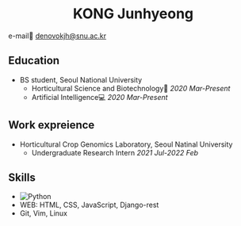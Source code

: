 <div align="center"><h1>KONG Junhyeong</h1></div>

e-mail:e-mail: denovokjh@snu.ac.kr

## Education
- BS student, Seoul National University
  * Horticultural Science and Biotechnology:blossom:  *2020 Mar-Present*
  * Artificial Intelligence:computer:  *2020 Mar-Present*

## Work expreience
- Horticultural Crop Genomics Laboratory, Seoul Natinal University
  * Undergraduate Research Intern  *2021 Jul-2022 Feb*

## Skills
- <img alt = "Python" src = "https://img.shields.io/badge/Python-3776AB.svg"></img>
- WEB: HTML, CSS, JavaScript, Django-rest
- Git, Vim, Linux

<!--
### Hi there 👋
**Junhyeong02/Junhyeong02** is a ✨ _special_ ✨ repository because its `README.md` (this file) appears on your GitHub profile.

Here are some ideas to get you started:

- 🔭 I’m currently working on ...
- 🌱 I’m currently learning ...
- 👯 I’m looking to collaborate on ...
- 🤔 I’m looking for help with ...
- 💬 Ask me about ...
- 📫 How to reach me: ...
- 😄 Pronouns: ...
- ⚡ Fun fact: ...
-->
